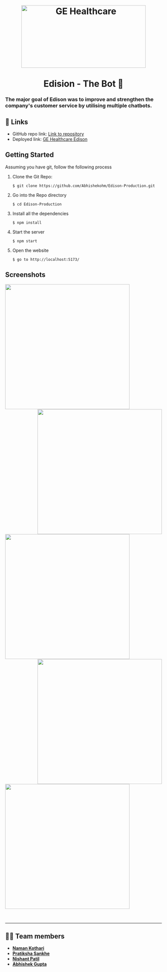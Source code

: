 <h1 align="center">
  <a href="https://github.com/Abhishekohm/Edison-Production.git">
    <img src="https://healthexec.com/sites/default/files/styles/stack_views/public/2018-04/ge_healthcare_logo.png?itok=HDPdblRI" alt="GE Healthcare" width="400" height="200">
  </a>
  <br>
  <br> 
  Edision - The Bot 🤖
</h1>


<h3>The major goal of <strong>Edison</strong> was to improve and strengthen the company's customer service by utilising multiple chatbots.</h3>

## 🔗 Links

- GitHub repo link: [Link to repository](https://github.com/Abhishekohm/Edison-Production.git)
- Deployed link: [GE Healthcare Edison](https://gehealthcare-edison.netlify.app)

## Getting Started

Assuming you have git, follow the following process
1. Clone the Git Repo:
   ```
   $ git clone https://github.com/Abhishekohm/Edison-Production.git
   ```
2. Go into the Repo directory
   ```
   $ cd Edison-Production
   ```
   
3. Install all the dependencies
   ```
   $ npm install
   ```
4. Start the server
   ```
   $ npm start
   ```
5. Open the website 
   ```
   $ go to http://localhost:5173/
   ```
   
## Screenshots

<p float="left">
<img src="https://lh3.googleusercontent.com/arGbU2EIZGEFKxXCFvUDLPvkdaIuSQGedEnLqjC6IJEq9cL_QaMjeciWxd5xq5gDM4TLNrcQU9zAVP1jhLUyI2aSd2IaXwycK7ALmFSMA_0F7KH7Y6p9gPrxExJyGtBGUpCemKCjQg=w2400" width="400px">
<img src="https://lh3.googleusercontent.com/8m8D_rHg2mkdXT3xqf9tuMawlHJBR2Pg4dHnBpxL6cS3lDv1qtE2_l81Cjad0IH4CFKVhdmM3ihL2Z8l3SaQbU5DCFQtSfYmdpWRzRa3K2Uu8-UnHKDJ-PnLqsDtPDiDgmqJIpqx3w=w2400" width="400px" align="right" >
</p>

<br>


<p float="left">
<img src="https://lh3.googleusercontent.com/0GWMZ4WqEOgKqWzoe2IcDk-JUOqY8RncklbktgVMJJDjRygVsQvABR9QDfYnOXkPGgUm5fVkSewUXwj_0INVoe5H49f57uRbA_MRNt-I9I85ofg_-m2n3c2hDG_9zXGKQ22jpttoGA=w2400" width="400px">
<img src="https://lh3.googleusercontent.com/cYh9Wl6Y6SMDR0OuvyWNATQr6o_pT8B1kbPfyDQeq_URy0G46EcNt-PnjnHm8LtuA1sXkcgFXcWfMgcW4qKxwNjUz8hv6b_G2kqnT-U72OT-J1aQmNPG2i20RKnYiTjnDbxMHtXdFg=w2400" width="400px" align="right" >
</p>

<br>

<p float="left">
<img src="https://lh3.googleusercontent.com/R3fheTu2pmMisiDt16qQ_DXOunlHLTAFLArljg2wibg-CHV_DLQJmDcBmbuuuKUuWMm7RSCykufhTU5GGdZYIdVXDcqsoZ0m0yp9pzhmvqAgIMxUYEKDGZ8LXIemgzDR2RpjqkyO0w=w2400" width="400px">

</p>

<br>

<hr>

## 👩‍💻 Team members

- [**Naman Kothari**](https://github.com/NamanKothari5)
- [**Pratiksha Sankhe**](https://github.com/psankhe28)
- [**Nishant Patil**](https://github.com/Nishtan)
- [**Abhishek Gupta**](https://github.com/Abhishekohm)
